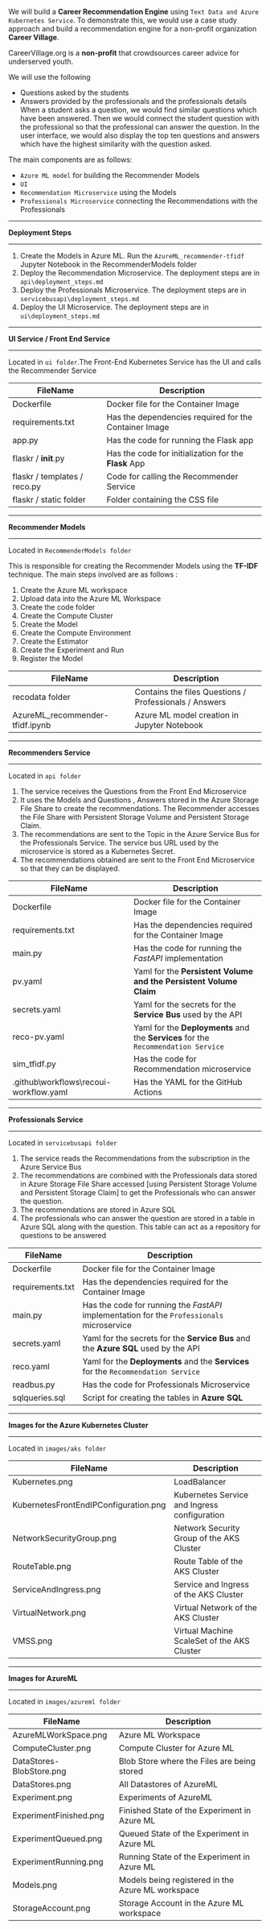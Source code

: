 We will build a **Career Recommendation Engine** using `Text Data and Azure Kubernetes Service`. To demonstrate this, we would use a case study approach and build a recommendation engine for a non-profit organization **Career Village**.               

CareerVillage.org is a **non-profit** that crowdsources career advice for underserved youth.         

We will use the following
*	Questions asked by the students               
*	Answers provided by the professionals and the professionals details                            
When a student asks a question, we would find similar questions which have been answered. Then we would connect the student question with the professional so that the professional can answer the question. In the user interface, we would also display the top ten questions and answers which have the highest similarity with the question asked.                   

The main components are as follows:

* `Azure ML model` for building the Recommender Models      
* `UI`         
* `Recommendation Microservice` using the Models              
* `Professionals Microservice` connecting the Recommendations with the Professionals        


<hr/>

**Deployment Steps**            

<hr />

1. Create the Models in Azure ML. Run the `AzureML_recommender-tfidf` Jupyter Notebook in the RecommenderModels folder    
2. Deploy the Recommendation Microservice. The deployment steps are in `api\deployment_steps.md`           
3. Deploy the Professionals Microservice. The deployment steps are in `servicebusapi\deployment_steps.md`           
4. Deploy the UI Microservice. The deployment steps are in `ui\deployment_steps.md`         

<hr/>

**UI Service / Front End Service**            

<hr />             

Located in  `ui folder`.The Front-End Kubernetes Service has the UI and calls the Recommender Service     


|  FileName  |  Description |
|---|---|
| Dockerfile |   Docker file for the Container Image        |       
| requirements.txt |   Has the dependencies required for the Container Image        |        
|  app.py | Has the code for running the Flask app |    
|  flaskr / __init__.py | Has the code for initialization for the **Flask** App |      
|  flaskr / templates / reco.py | Code for calling the Recommender Service       |        
|  flaskr / static folder | Folder containing the CSS file   |           




<hr/>

**Recommender Models**            

<hr />           

Located in  `RecommenderModels folder`        

This is responsible for creating the Recommender Models using the **TF-IDF** technique.  The main steps involved are as follows :    

1.	Create the Azure ML workspace              
2.	Upload data into the Azure ML Workspace        
3.	Create the code folder        
4.	Create the Compute Cluster        
5.	Create the Model            
6.	Create the Compute Environment          
7.	Create the Estimator          
8.	Create the Experiment and Run         
9.	Register the Model           

      
|  FileName  |  Description |
|---|---|
| recodata folder   |   Contains the files Questions / Professionals / Answers         |       
| AzureML_recommender-tfidf.ipynb  |     Azure ML model creation in Jupyter Notebook        |        



<hr/>

**Recommenders Service**            

<hr />               

Located in  `api folder`         

1.	The service receives the Questions from the Front End Microservice        
2.	It uses the Models and Questions , Answers stored in the Azure Storage File Share to create the recommendations. The Recommender accesses the File Share with Persistent Storage Volume and Persistent Storage Claim.            
3.	The recommendations are sent to the Topic in the Azure Service Bus for the Professionals Service. The service bus URL used by the microservice is stored as a Kubernetes Secret.         
4.	The recommendations obtained are sent to the Front End Microservice so that they can be displayed.        


|  FileName  |  Description |
|---|---|
| Dockerfile |   Docker file for the Container Image        |       
| requirements.txt |   Has the dependencies required for the Container Image        |        
|  main.py | Has the code for running the *FastAPI* implementation |    
| pv.yaml |   Yaml for the  **Persistent Volume and the Persistent Volume Claim**        |        
|  secrets.yaml | Yaml for the secrets for the **Service Bus** used by the API   |          
|  reco-pv.yaml | Yaml for the **Deployments** and the **Services** for the `Recommendation Service`   |      
|  sim_tfidf.py | Has the code for Recommendation microservice      |             
| .github\workflows\recoui-workflow.yaml |    Has the YAML for the GitHub Actions             



<hr/>

**Professionals Service**            

<hr />             

Located in  `servicebusapi folder`                  

1.	The service reads the Recommendations from the subscription in the Azure Service Bus                 
2.	The recommendations are combined with the Professionals data stored in Azure Storage File Share accessed [using Persistent Storage Volume and Persistent Storage Claim] to get the Professionals who can answer the question.              
3.	The recommendations are stored in Azure SQL         
4.	The professionals who can answer the question are stored in a table in Azure SQL along with the question. This table can act as a repository for questions to be  answered       

|  FileName  |  Description |
|---|---|
| Dockerfile |   Docker file for the Container Image        |       
| requirements.txt |   Has the dependencies required for the Container Image         |        
|  main.py | Has the code for running the *FastAPI* implementation for the `Professionals` microservice     |    
|  secrets.yaml | Yaml for the secrets for the **Service Bus** and the **Azure SQL** used by the API    |          
|  reco.yaml | Yaml for the **Deployments** and the **Services** for the `Recommendation Service`    |      
|  readbus.py | Has the code for Professionals Microservice       |     
|  sqlqueries.sql | Script for creating the tables in **Azure SQL**        |     

<hr/>

**Images for the Azure Kubernetes Cluster**            

<hr />               

Located in  `images/aks folder`         

|  FileName  |  Description |
|---|---|
| Kubernetes.png |   LoadBalancer                 |       
| KubernetesFrontEndIPConfiguration.png |   Kubernetes  Service and Ingress configuration        |        
|  NetworkSecurityGroup.png | Network Security Group of the AKS Cluster     |    
| RouteTable.png |   Route Table of the AKS Cluster             |        
|  ServiceAndIngress.png | Service and Ingress of the AKS Cluster                   |          
|  VirtualNetwork.png | Virtual Network of the AKS Cluster      |      
|  VMSS.png | Virtual Machine ScaleSet of the AKS Cluster         |                 


<hr/>

**Images for AzureML**          

<hr />               

Located in  `images/azureml folder`         

|  FileName  |  Description |
|---|---|
| AzureMLWorkSpace.png |   Azure ML Workspace                   |       
| ComputeCluster.png|   Compute Cluster for Azure ML        |        
|  DataStores-BlobStore.png | Blob Store where the Files are being stored     |    
| DataStores.png |   All Datastores of AzureML             |        
|  Experiment.png | Experiments of AzureML                   |          
|  ExperimentFinished.png | Finished State of the Experiment in Azure ML      |      
|  ExperimentQueued.png | Queued State of the Experiment in Azure ML         |         
|  ExperimentRunning.png | Running State of the Experiment in Azure ML         |       
|  Models.png | Models being registered in the Azure ML workspace         |       
|  StorageAccount.png | Storage Account in the Azure ML workspace            |       

